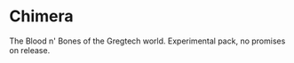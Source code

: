Chimera
=======

The Blood n' Bones of the Gregtech world. Experimental pack, no promises on release.
